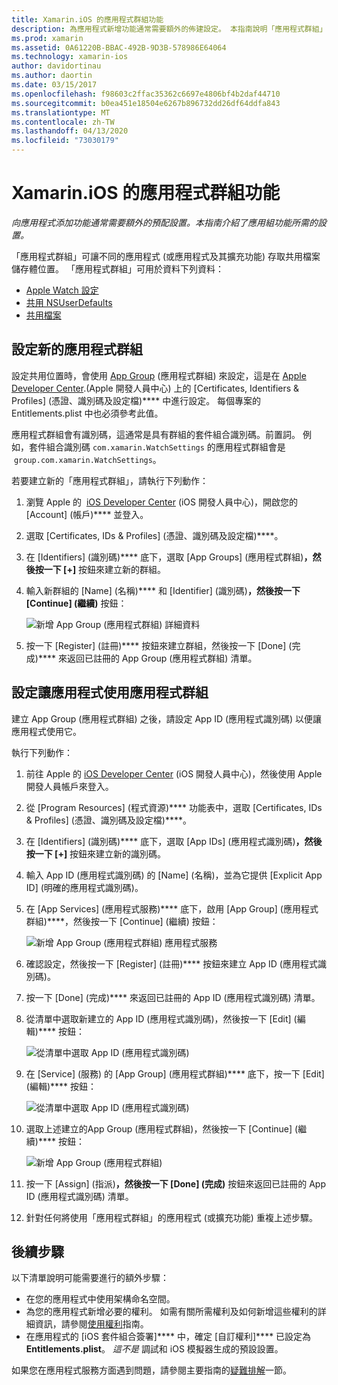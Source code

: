```yaml
---
title: Xamarin.iOS 的應用程式群組功能
description: 為應用程式新增功能通常需要額外的佈建設定。 本指南說明「應用程式群組」功能所需的設定。
ms.prod: xamarin
ms.assetid: 0A61220B-BBAC-492B-9D3B-578986E64064
ms.technology: xamarin-ios
author: davidortinau
ms.author: daortin
ms.date: 03/15/2017
ms.openlocfilehash: f98603c2ffac35362c6697e4806bf4b2daf44710
ms.sourcegitcommit: b0ea451e18504e6267b896732dd26df64ddfa843
ms.translationtype: MT
ms.contentlocale: zh-TW
ms.lasthandoff: 04/13/2020
ms.locfileid: "73030179"
---
```

# <a name="app-group-capabilities-in-xamarinios"></a>Xamarin.iOS 的應用程式群組功能

_向應用程式添加功能通常需要額外的預配設置。本指南介紹了應用組功能所需的設置。_

「應用程式群組」可讓不同的應用程式 (或應用程式及其擴充功能) 存取共用檔案儲存體位置。 「應用程式群組」可用於資料下列資料：

* [Apple Watch 設定](~/ios/watchos/app-fundamentals/settings.md)
* [共用 NSUserDefaults](~/ios/app-fundamentals/user-defaults.md)
* [共用檔案](~/ios/watchos/app-fundamentals/parent-app.md#files)

## <a name="configure-a-new-app-group"></a>設定新的應用程式群組

設定共用位置時，會使用 [App Group](https://developer.apple.com/library/content/documentation/Miscellaneous/Reference/EntitlementKeyReference/Chapters/EnablingAppSandbox.html#//apple_ref/doc/uid/TP40011195-CH4-SW19) \(應用程式群組\) 來設定，這是在 [Apple Developer Center](https://developer.apple.com/account/).\(Apple 開發人員中心\) 上的 [Certificates, Identifiers & Profiles] \(憑證、識別碼及設定檔\)**** 中進行設定。 每個專案的 Entitlements.plist 中也必須參考此值。

應用程式群組會有識別碼，這通常是具有群組的套件組合識別碼。前置詞。 例如，套件組合識別碼 `com.xamarin.WatchSettings` 的應用程式群組會是  `group.com.xamarin.WatchSettings`。

若要建立新的「應用程式群組」，請執行下列動作：

1. 瀏覽 Apple 的  [iOS Developer Center](https://developer.apple.com/account/) \(iOS 開發人員中心\)，開啟您的 [Account] \(帳戶\)**** 並登入。
2. 選取 [Certificates, IDs & Profiles] \(憑證、識別碼及設定檔\)****。
3. 在 [Identifiers] \(識別碼\)**** 底下，選取 [App Groups] \(應用程式群組\)****，然後按一下 [+]**** 按鈕來建立新的群組。
4. 輸入新群組的 [Name] \(名稱\)**** 和 [Identifier] \(識別碼\)****，然後按一下 [Continue] \(繼續\)**** 按鈕： 
   
    ![新增 App Group (應用程式群組) 詳細資料](app-groups-capabilities-images/image52.png)

5. 按一下 [Register] \(註冊\)**** 按鈕來建立群組，然後按一下 [Done] \(完成\)**** 來返回已註冊的 App Group (應用程式群組) 清單。

## <a name="configure-an-app-to-use-app-groups"></a>設定讓應用程式使用應用程式群組

建立 App Group (應用程式群組) 之後，請設定 App ID (應用程式識別碼) 以便讓應用程式使用它。

執行下列動作：

1. 前往 Apple 的 [iOS Developer Center](https://developer.apple.com/account/) (iOS 開發人員中心)，然後使用 Apple 開發人員帳戶來登入。
2. 從 [Program Resources] \(程式資源\)**** 功能表中，選取 [Certificates, IDs & Profiles] \(憑證、識別碼及設定檔\)****。
3. 在 [Identifiers] \(識別碼\)**** 底下，選取 [App IDs] \(應用程式識別碼\)****，然後按一下 [+]**** 按鈕來建立新的識別碼。
4. 輸入 App ID (應用程式識別碼) 的 [Name] \(名稱\)，並為它提供 [Explicit App ID] \(明確的應用程式識別碼\)。
5. 在 [App Services] \(應用程式服務\)**** 底下，啟用 [App Group] \(應用程式群組\)****，然後按一下 [Continue] \(繼續\) 按鈕：

    ![新增 App Group (應用程式群組) 應用程式服務](app-groups-capabilities-images/image53.png)

6. 確認設定，然後按一下 [Register] \(註冊\)**** 按鈕來建立 App ID (應用程式識別碼)。
7. 按一下 [Done] \(完成\)**** 來返回已註冊的 App ID (應用程式識別碼) 清單。
8. 從清單中選取新建立的 App ID (應用程式識別碼)，然後按一下 [Edit] \(編輯\)**** 按鈕：

    ![從清單中選取 App ID (應用程式識別碼)](app-groups-capabilities-images/image54.png)

9. 在 [Service] \(服務\) 的 [App Group] \(應用程式群組\)**** 底下，按一下 [Edit] \(編輯\)**** 按鈕：

    ![從清單中選取 App ID (應用程式識別碼)](app-groups-capabilities-images/image55.png)

10. 選取上述建立的App Group (應用程式群組)，然後按一下 [Continue] \(繼續\)**** 按鈕：

    ![新增 App Group (應用程式群組)](app-groups-capabilities-images/image56.png)

11. 按一下 [Assign] \(指派\)****，然後按一下 [Done] \(完成\)**** 按鈕來返回已註冊的 App ID (應用程式識別碼) 清單。
12. 針對任何將使用「應用程式群組」的應用程式 (或擴充功能) 重複上述步驟。

## <a name="next-steps"></a>後續步驟

以下清單說明可能需要進行的額外步驟：

* 在您的應用程式中使用架構命名空間。
* 為您的應用程式新增必要的權利。 如需有關所需權利及如何新增這些權利的詳細資訊，請參閱[使用權利](~/ios/deploy-test/provisioning/entitlements.md)指南。
* 在應用程式的 [iOS 套件組合簽署]**** 中，確定 [自訂權利]**** 已設定為 **Entitlements.plist**。 _這不是_ 調試和 iOS 模擬器生成的預設設置。

如果您在應用程式服務方面遇到問題，請參閱主要指南的[疑難排解](~/ios/deploy-test/provisioning/capabilities/index.md)一節。
